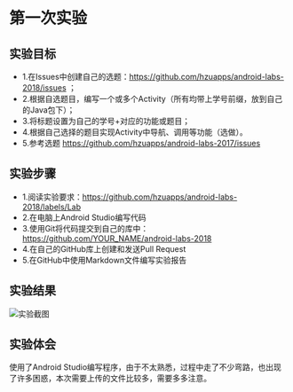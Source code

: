 # 第一次实验

## 实验目标
+ 1.在Issues中创建自己的选题：https://github.com/hzuapps/android-labs-2018/issues ；
+ 2.根据自选题目，编写一个或多个Activity（所有均带上学号前缀，放到自己的Java包下）；
+ 3.将标题设置为自己的学号+对应的功能或题目；
+ 4.根据自己选择的题目实现Activity中导航、调用等功能（选做）。
+ 5.参考选题 https://github.com/hzuapps/android-labs-2017/issues

## 实验步骤
+ 1.阅读实验要求：https://github.com/hzuapps/android-labs-2018/labels/Lab
+ 2.在电脑上Android Studio编写代码
+ 3.使用Git将代码提交到自己的库中：https://github.com/YOUR_NAME/android-labs-2018
+ 4.在自己的GitHub库上创建和发送Pull Request
+ 5.在GitHub中使用Markdown文件编写实验报告
 
## 实验结果
![实验截图](https://github.com/Tmouser/android-labs-2018/blob/master/com1614080901101/Com1614080901101Activity2.JPG)

## 实验体会
使用了Android Studio编写程序，由于不太熟悉，过程中走了不少弯路，也出现了许多困惑，本次需要上传的文件比较多，需要多多注意。
